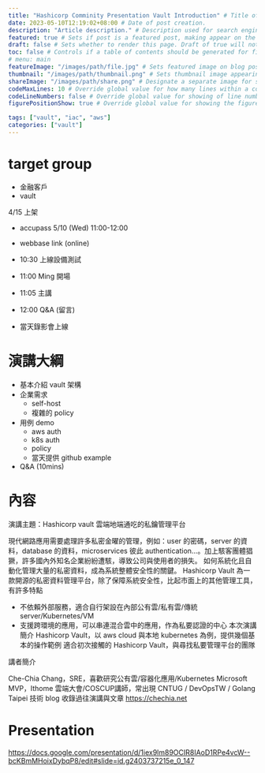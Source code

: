 ```yaml
---
title: "Hashicorp Comminity Presentation Vault Introduction" # Title of the blog post.
date: 2023-05-10T12:19:02+08:00 # Date of post creation.
description: "Article description." # Description used for search engine.
featured: true # Sets if post is a featured post, making appear on the home page side bar.
draft: false # Sets whether to render this page. Draft of true will not be rendered.
toc: false # Controls if a table of contents should be generated for first-level links automatically.
# menu: main
featureImage: "/images/path/file.jpg" # Sets featured image on blog post.
thumbnail: "/images/path/thumbnail.png" # Sets thumbnail image appearing inside card on homepage.
shareImage: "/images/path/share.png" # Designate a separate image for social media sharing.
codeMaxLines: 10 # Override global value for how many lines within a code block before auto-collapsing.
codeLineNumbers: false # Override global value for showing of line numbers within code block.
figurePositionShow: true # Override global value for showing the figure label.

tags: ["vault", "iac", "aws"]
categories: ["vault"]
---
```


# target group

- 金融客戶
- vault


4/15 上架
- accupass
5/10 (Wed) 11:00-12:00
- webbase link (online)
- 10:30 上線設備測試
- 11:00 Ming 開場
- 11:05 主講
- 12:00 Q&A (留言)

- 當天錄影會上線

# 演講大綱

- 基本介紹 vault 架構
- 企業需求
  - self-host
  - 複雜的 policy
- 用例 demo
  - aws auth
  - k8s auth
  - policy
  - 當天提供 github example
- Q&A (10mins)

# 內容

演講主題：Hashicorp vault 雲端地端通吃的私鑰管理平台

現代網路應用需要處理許多私密金曜的管理，例如：user 的密碼，server 的資料，database 的資料，microservices 彼此 authentication...。加上駭客團體猖獗，許多國內外知名企業紛紛遭駭，導致公司與使用者的損失。
如何系統化且自動化管理大量的私密資料，成為系統整體安全性的關鍵。
Hashicorp Vault 為一款開源的私密資料管理平台，除了保障系統安全性，比起市面上的其他管理工具，有許多特點
- 不依賴外部服務，適合自行架設在內部公有雲/私有雲/傳統server/Kubernetes/VM
- 支援跨環境的應用，可以串連混合雲中的應用，作為私要認證的中心
本次演講簡介 Hashicorp Vault，以 aws cloud 與本地 kubernetes 為例，提供幾個基本的操作範例
適合初次接觸的 Hashicorp Vault，與尋找私要管理平台的團隊

講者簡介

Che-Chia Chang，SRE，喜歡研究公有雲/容器化應用/Kubernetes
Microsoft MVP，Ithome 雲端大會/COSCUP講師，常出現 CNTUG / DevOpsTW / Golang Taipei
技術 blog 收錄過往演講與文章 https://chechia.net

# Presentation

https://docs.google.com/presentation/d/1iex9lm89OCIR8IAoD1RPe4vcW--bcKBmMHoixDybqP8/edit#slide=id.g2403737215e_0_147
